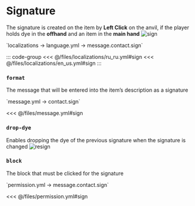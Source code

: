 # Signature

The signature is created on the item by **Left Click** on the anvil, if the player holds dye in the **offhand** and an item in the **main hand**
![sign](/sign.gif)

[//]: # (localization)
<!--@include: @/parts/words.md#localization--> 
<!--@include: @/parts/words.md#path--> `localizations → language.yml → message.contact.sign`

<!--@include: @/parts/words.md#default--> 

::: code-group
<<< @/files/localizations/ru_ru.yml#sign
<<< @/files/localizations/en_us.yml#sign
:::

### `format`

The message that will be entered into the item’s description as a signature

[//]: # (message.yml)
<!--@include: @/parts/words.md#setting-->
<!--@include: @/parts/words.md#path--> `message.yml → contact.sign`

<!--@include: @/parts/words.md#default-->
<<< @/files/message.yml#sign

<!--@include: @/parts/enable.md-->

### `drop-dye`

Enables dropping the dye of the previous signature when the signature is changed
![resign](/resign.gif)

### `block`

The block that must be clicked for the signature

<!--@include: @/parts/cooldown.md-->
<!--@include: @/parts/sound.md-->

[//]: # (permission.yml)
<!--@include: @/parts/words.md#permission-->
<!--@include: @/parts/words.md#path--> `permission.yml → message.contact.sign`

<!--@include: @/parts/words.md#default-->
<<< @/files/permission.yml#sign

<!--@include: @/parts/permission/permissionTier3.md-->
<!--@include: @/parts/permission/cooldown.md-->
<!--@include: @/parts/permission/sound.md-->
